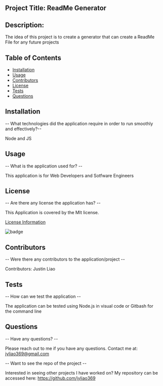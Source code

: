 ## Project Title: ReadMe Generator

  ## Description:
  The idea of this project is to create a generator that can create a ReadMe File for any future projects

  ## Table of Contents
  * [Installation](#installation)
  * [Usage](#usage)
  * [Contributors](#contributors)
  * [License](#license)
  * [Tests](#tests)
  * [Questions](#questions)
  
  ## Installation
  -- What technologies did the application require in order to run smoothly and effectively?--

  Node and JS

  ## Usage
  -- What is the application used for? --

   This application is for Web Developers and Sotfware Engineers

  ## License
  -- Are there any license the application has? --

  This Application is covered by the MIt license.

  [License Information](https://opensource.org/licenses/MIt)

  ![badge](https://img.shields.io/static/v1?label=License&message=MIt&color=success)


  ## Contributors
  -- Were there any contributors to the application/project --

  Contributors: Justin Liao

  ## Tests
  -- How can we test the application --

 The application can be tested using Node.js in visual code or Gitbash for the command line

  ## Questions
  -- Have any questions? --

  Please reach out to me if you have any questions. Contact me at: jyliao369@gmail.com

  -- Want to see the repo of the project --

  Interested in seeing other projects I have worked on? My repository can be accessed here: 
  https://github.com/jyliao369
  